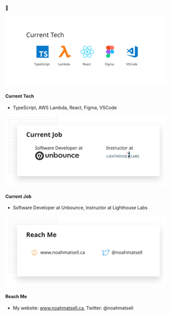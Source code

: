 👋

<a href="#"><img src="https://github.com/noahub/noahub/blob/master/current_tech1.svg" width="800px" alt="My Current Tech" /></a>

#### Current Tech
- TypeScript, AWS Lambda, React, Figma, VSCode

<a href="#"><img src="https://github.com/noahub/noahub/blob/master/current_job.svg" width="800px" alt="My Current Job" /></a>

#### Current Job
- Software Developer at Unbounce, Instructor at Lighthouse Labs

<a href="#"><img src="https://github.com/noahub/noahub/blob/master/reach_me1.svg" width="800px" alt="My Current Job" /></a>

#### Reach Me
- My website: www.noahmatsell.ca, Twitter: @noahmatsell
<!--
**noahub/noahub** is a ✨ _special_ ✨ repository because its `README.md` (this file) appears on your GitHub profile.

Here are some ideas to get you started:

- 🔭 I’m currently working on ...
- 🌱 I’m currently learning ...
- 👯 I’m looking to collaborate on ...
- 🤔 I’m looking for help with ...
- 💬 Ask me about ...
- 📫 How to reach me: ...
- 😄 Pronouns: ...
- ⚡ Fun fact: ...
-->
